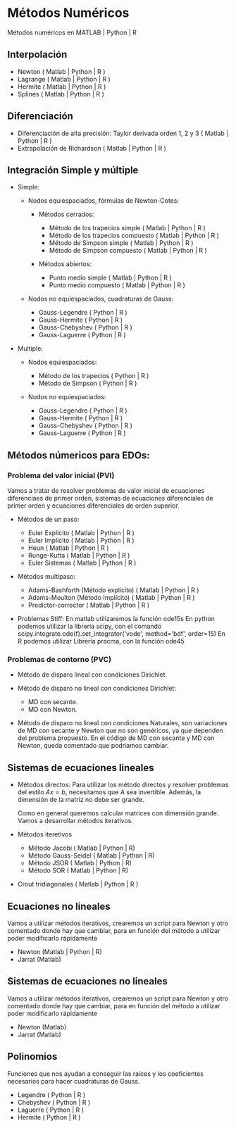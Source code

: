 # Métodos Numéricos

Métodos numéricos en MATLAB | Python | R

## Interpolación
  - Newton ( Matlab | Python | R )
  - Lagrange ( Matlab | Python | R )
  - Hermite ( Matlab | Python | R )
  - Splines ( Matlab | Python | R )

## Diferenciación
  - Diferenciación de alta precisión: Taylor derivada orden 1, 2 y 3 ( Matlab | Python | R )
  - Extrapolación de Richardson ( Matlab | Python | R )

## Integración Simple y múltiple
  
  - Simple:
    - Nodos equiespaciados, fórmulas de Newton-Cotes:
      - Métodos cerrados:
        - Método de los trapecios simple ( Matlab | Python | R )
        - Método de los trapecios compuesto ( Matlab | Python | R )
        - Método de Simpson simple ( Matlab | Python | R )
        - Método de Simpson compuesto ( Matlab | Python | R )

      - Métodos abiertos:
        - Punto medio simple ( Matlab | Python | R )
        - Punto medio compuesto ( Matlab | Python | R )

    - Nodos no equiespaciados, cuadraturas de Gauss:
        - Gauss-Legendre ( Python | R )
        - Gauss-Hermite ( Python | R )
        - Gauss-Chebyshev ( Python | R )
        - Gauss-Laguerre ( Python | R )
  
  - Multiple:

    - Nodos equiespaciados:
      - Método de los trapecios ( Python | R )
      - Método de Simpson ( Python | R )
      
    - Nodos no equiespaciados:
        - Gauss-Legendre ( Python | R )
        - Gauss-Hermite ( Python | R )
        - Gauss-Chebyshev ( Python | R )
        - Gauss-Laguerre ( Python | R )

## Métodos númericos para EDOs: 

### Problema del valor inicial (PVI)

  Vamos a tratar de resolver problemas de valor inicial de ecuaciones diferenciaes de primer orden, sistemas de ecuaciones diferenciales de primer orden y ecuaciones diferenciales de orden superior.
  
  - Métodos de un paso:
    - Euler Explicito  ( Matlab | Python | R )
    - Euler Implicito ( Matlab | Python | R )
    - Heun  ( Matlab | Python | R )
    - Runge-Kutta ( Matlab | Python | R )
    - Euler Sistemas ( Matlab | Python | R )

  - Métodos multipaso:
    - Adams-Bashforth (Método explícito) ( Matlab | Python | R )
    - Adams-Moulton (Método Implícito) ( Matlab | Python | R )
    - Predictor-corrector ( Matlab | Python | R )

  - Problemas Stiff:
    En matlab utilizaremos la función ode15s
    En python podemos utilizar la librería scipy, con el comando scipy.integrate.ode(f).set_integrator('vode', method='bdf', order=15)
    En R podemos utilizar Librería pracma, con la función ode45

### Problemas de contorno (PVC)

  - Método de disparo lineal con condiciones Dirichlet.
  - Método de disparo no lineal con condiciones Dirichlet:
    - MD con secante.
    - MD con Newton.
    
  - Método de disparo no lineal con condiciones Naturales, son variaciones de MD con secante y Newton que no son genéricos, ya que dependen del problema propuesto.
  En el código de MD con secante y MD con Newton, queda comentado que podríamos cambiar.
    

## Sistemas de ecuaciones lineales

  - Métodos directos:
    Para utilizar los método directos y resolver problemas del estilo $Ax = b$, necesitamos que $A$ sea invertible. Además, la dimensión de la matriz no debe ser grande.
    
    Como en general queremos calcular matrices con dimensión grande. Vamos a desarrollar métodos iterativos.

  - Métodos iteretivos
    - Método Jacobi ( Matlab | Python | R)
    - Método Gauss-Seidel ( Matlab | Python | R)
    - Método JSOR ( Matlab | Python | R)
    - Método SOR ( Matlab | Python | R)

  - Crout tridiagonales ( Matlab | Python | R )

## Ecuaciones no lineales
  
  Vamos a utilizar métodos iterativos, crearemos un script para Newton y otro comentado donde hay que cambiar, para en función del método a utilizar poder modificarlo rápidamente
  
  - Newton (Matlab | Python | R)
  - Jarrat (Matlab)

  
## Sistemas de ecuaciones no lineales
  Vamos a utilizar métodos iterativos, crearemos un script para Newton y otro comentado donde hay que cambiar, para en función del método a utilizar poder modificarlo rápidamente
  
  - Newton (Matlab)
  - Jarrat (Matlab)


## Polinomios
Funciones que nos ayudan a conseguir las raíces y los coeficientes necesarios para hacer cuadraturas de Gauss.
  - Legendre ( Python | R )
  - Chebyshev ( Python | R )
  - Laguerre ( Python | R )
  - Hermite ( Python | R )
